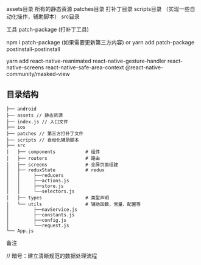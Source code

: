 assets目录 所有的静态资源
patches目录 打补丁目录
scripts目录 （实现一些自动化操作，辅助脚本）
src目录

工具
patch-package (打补丁工具)

npm i patch-package (如果需要更新第三方内容)
or
yarn add patch-package postinstall-postinstall

yarn add react-native-reanimated react-native-gesture-handler react-native-screens react-native-safe-area-context @react-native-community/masked-view

## 目录结构

```
├── android
├── assets // 静态资源
├── index.js // 入口文件
├── ios
├── patches // 第三方打补丁文件
├── scripts // 自动化辅助脚本
├── src
│   ├── components           # 组件
│   ├── routers              # 路由
│   ├── screens              # 全屏页面组建
│   ├── reduxState           # redux
│   │     ├──reducers
│   │     ├──actions.js
│   │     ├──store.js
│   │     └──selectors.js
│   ├── types                # 类型声明
│   └── utils                # 辅助函数，常量，配置等
│         ├──navService.js
│         ├──constants.js
│         ├──config.js
│         └──request.js
└── App.js
```

备注

// 暗号：建立清晰规范的数据处理流程